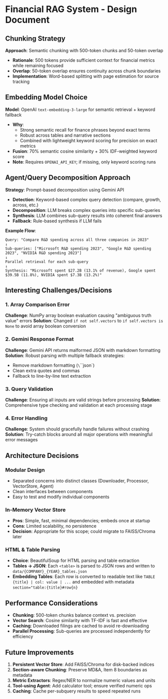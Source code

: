 # Financial RAG System - Design Document

## Chunking Strategy

**Approach**: Semantic chunking with 500-token chunks and 50-token overlap
- **Rationale**: 500 tokens provide sufficient context for financial metrics while remaining focused
- **Overlap**: 50-token overlap ensures continuity across chunk boundaries
- **Implementation**: Word-based splitting with page estimation for source tracking

## Embedding Model Choice

**Model**: OpenAI `text-embedding-3-large` for semantic retrieval + keyword fallback
- **Why**:
  - Strong semantic recall for finance phrases beyond exact terms
  - Robust across tables and narrative sections
  - Combined with lightweight keyword scoring for precision on exact metrics
- **Fusion**: 70% semantic cosine similarity + 30% IDF-weighted keyword score
- **Note**: Requires `OPENAI_API_KEY`; if missing, only keyword scoring runs

## Agent/Query Decomposition Approach

**Strategy**: Prompt-based decomposition using Gemini API
- **Detection**: Keyword-based complex query detection (compare, growth, across, etc.)
- **Decomposition**: LLM breaks complex queries into specific sub-queries
- **Synthesis**: LLM combines sub-query results into coherent final answers
- **Fallback**: Rule-based synthesis if LLM fails

**Example Flow**:
```
Query: "Compare R&D spending across all three companies in 2023"
↓
Sub-queries: ["Microsoft R&D spending 2023", "Google R&D spending 2023", "NVIDIA R&D spending 2023"]
↓
Parallel retrieval for each sub-query
↓
Synthesis: "Microsoft spent $27.2B (13.1% of revenue), Google spent $39.5B (11.8%), NVIDIA spent $7.3B (13.2%)"
```

## Interesting Challenges/Decisions

### 1. Array Comparison Error
**Challenge**: NumPy array boolean evaluation causing "ambiguous truth value" errors
**Solution**: Changed `if not self.vectors` to `if self.vectors is None` to avoid array boolean conversion

### 2. Gemini Response Format
**Challenge**: Gemini API returns malformed JSON with markdown formatting
**Solution**: Robust parsing with multiple fallback strategies:
- Remove markdown formatting (`\`\`\`json`)
- Clean extra quotes and commas
- Fallback to line-by-line text extraction

### 3. Query Validation
**Challenge**: Ensuring all inputs are valid strings before processing
**Solution**: Comprehensive type checking and validation at each processing stage

### 4. Error Handling
**Challenge**: System should gracefully handle failures without crashing
**Solution**: Try-catch blocks around all major operations with meaningful error messages

## Architecture Decisions

### Modular Design
- Separated concerns into distinct classes (Downloader, Processor, VectorStore, Agent)
- Clean interfaces between components
- Easy to test and modify individual components

### In-Memory Vector Store
- **Pros**: Simple, fast, minimal dependencies; embeds once at startup
- **Cons**: Limited scalability, no persistence
- **Decision**: Appropriate for this scope; could migrate to FAISS/Chroma later

### HTML & Table Parsing
- **Choice**: BeautifulSoup for HTML parsing and table extraction
- **Tables → JSON**: Each `<table>` is parsed to JSON rows and written to `data/{COMPANY}_{YEAR}_tables.json`
- **Embedding Tables**: Each row is converted to readable text like `TABLE {title} | col: value | ...` and embedded with metadata `section="table:{title}#row{n}`

## Performance Considerations

- **Chunking**: 500-token chunks balance context vs. precision
- **Vector Search**: Cosine similarity with TF-IDF is fast and effective
- **Caching**: Downloaded filings are cached to avoid re-downloading
- **Parallel Processing**: Sub-queries are processed independently for efficiency

## Future Improvements

1. **Persistent Vector Store**: Add FAISS/Chroma for disk-backed indices
2. **Section-aware Chunking**: Preserve MD&A, Item 8 boundaries as metadata
3. **Metric Extractors**: Regex/NER to normalize numeric values and units
4. **Tool-using Agent**: Add calculator tool; ensure verified numeric ops
5. **Caching**: Cache per-subquery results to speed repeated runs
